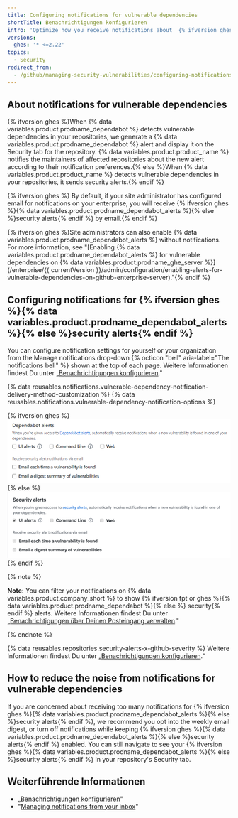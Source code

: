 ```yaml
---
title: Configuring notifications for vulnerable dependencies
shortTitle: Benachrichtigungen konfigurieren
intro: 'Optimize how you receive notifications about  {% ifversion ghes %}{% data variables.product.prodname_dependabot %}{% else %}security{% endif %} alerts.'
versions:
  ghes: '* <=2.22'
topics:
  - Security
redirect_from:
  - /github/managing-security-vulnerabilities/configuring-notifications-for-vulnerable-dependencies
---
```


<!--See /content/code-security/supply-chain-security/configuring-notifications-for-vulnerable-dependencies for the current version of this article -->

## About notifications for vulnerable dependencies

{% ifversion ghes %}When {% data variables.product.prodname_dependabot %} detects vulnerable dependencies in your repositories, we generate a {% data variables.product.prodname_dependabot %} alert and display it on the Security tab for the repository. {% data variables.product.product_name %} notifies the maintainers of affected repositories about the new alert according to their notification preferences.{% else %}When {% data variables.product.product_name %} detects vulnerable dependencies in your repositories, it sends security alerts.{% endif %}

{% ifversion ghes %}
By default, if your site administrator has configured email for notifications on your enterprise, you will receive {% ifversion ghes %}{% data variables.product.prodname_dependabot_alerts %}{% else %}security alerts{% endif %} by email.{% endif %}

{% ifversion ghes %}Site administrators can also enable {% data variables.product.prodname_dependabot_alerts %} without notifications. For more information, see "[Enabling {% data variables.product.prodname_dependabot_alerts %} for vulnerable dependencies on {% data variables.product.prodname_ghe_server %}](/enterprise/{{ currentVersion }}/admin/configuration/enabling-alerts-for-vulnerable-dependencies-on-github-enterprise-server)."{% endif %}

## Configuring notifications for {% ifversion ghes %}{% data variables.product.prodname_dependabot_alerts %}{% else %}security alerts{% endif %}

You can configure notification settings for yourself or your organization from the Manage notifications drop-down {% octicon "bell" aria-label="The notifications bell" %} shown at the top of each page. Weitere Informationen findest Du unter „[Benachrichtigungen konfigurieren](/github/managing-subscriptions-and-notifications-on-github/configuring-notifications#choosing-your-notification-settings)."

{% data reusables.notifications.vulnerable-dependency-notification-delivery-method-customization %}
{% data reusables.notifications.vulnerable-dependency-notification-options %}

{% ifversion ghes %}
  ![{% data variables.product.prodname_dependabot_alerts %} options](/assets/images/help/notifications-v2/dependabot-alerts-options.png)
{% else %}
  ![Optionen für Sicherheitswarnungen](/assets/images/help/notifications-v2/security-alerts-options.png)
{% endif %}

{% note %}

**Note:** You can filter your notifications on {% data variables.product.company_short %} to show {% ifversion fpt or ghes %}{% data variables.product.prodname_dependabot %}{% else %} security{% endif %} alerts. Weitere Informationen findest Du unter „[Benachrichtigungen über Deinen Posteingang verwalten](/github/managing-subscriptions-and-notifications-on-github/managing-notifications-from-your-inbox#dependabot-custom-filters)."

{% endnote %}

{% data reusables.repositories.security-alerts-x-github-severity %} Weitere Informationen findest Du unter „[Benachrichtigungen konfigurieren](/github/managing-subscriptions-and-notifications-on-github/configuring-notifications#filtering-email-notifications).“

## How to reduce the noise from notifications for vulnerable dependencies

If you are concerned about receiving too many notifications for {% ifversion ghes %}{% data variables.product.prodname_dependabot_alerts %}{% else %}security alerts{% endif %}, we recommend you opt into the weekly email digest, or turn off notifications while keeping {% ifversion ghes %}{% data variables.product.prodname_dependabot_alerts %}{% else %}security alerts{% endif %} enabled. You can still navigate to see your {% ifversion ghes %}{% data variables.product.prodname_dependabot_alerts %}{% else %}security alerts{% endif %} in your repository's Security tab.

## Weiterführende Informationen

- „[Benachrichtigungen konfigurieren](/github/managing-subscriptions-and-notifications-on-github/configuring-notifications)"
- "[Managing notifications from your inbox](/github/managing-subscriptions-and-notifications-on-github/managing-notifications-from-your-inbox#supported-is-queries)"
